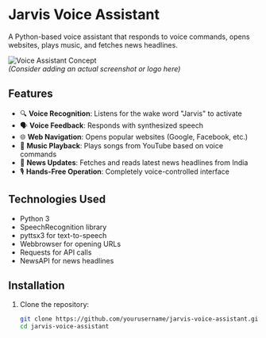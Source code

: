 # Jarvis Voice Assistant

A Python-based voice assistant that responds to voice commands, opens websites, plays music, and fetches news headlines.

![Voice Assistant Concept](https://via.placeholder.com/800x400.png?text=Jarvis+Voice+Assistant)  
*(Consider adding an actual screenshot or logo here)*

## Features

- 🔍 **Voice Recognition**: Listens for the wake word "Jarvis" to activate
- 🗣️ **Voice Feedback**: Responds with synthesized speech
- 🌐 **Web Navigation**: Opens popular websites (Google, Facebook, etc.)
- 🎵 **Music Playback**: Plays songs from YouTube based on voice commands
- 📰 **News Updates**: Fetches and reads latest news headlines from India
- 🎙️ **Hands-Free Operation**: Completely voice-controlled interface

## Technologies Used

- Python 3
- SpeechRecognition library
- pyttsx3 for text-to-speech
- Webbrowser for opening URLs
- Requests for API calls
- NewsAPI for news headlines

## Installation

1. Clone the repository:
   ```bash
   git clone https://github.com/yourusername/jarvis-voice-assistant.git
   cd jarvis-voice-assistant
